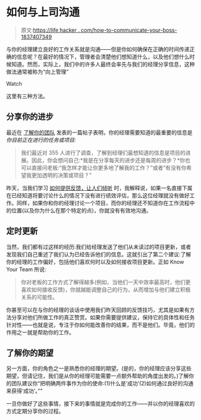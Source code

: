 # 如何与上司沟通

> 原文:[https://life hacker . com/how-to-communicate-your-boss-1837407349](https://lifehacker.com/how-to-communicate-with-your-boss-1837407349)

与你的经理建立良好的工作关系就是沟通——但是你如何确保在正确的时间传递正确的信息呢？在最好的情况下，管理者会清楚他们想知道什么，以及他们想什么时候知道。然而，实际上，我们中的许多人最终会率先与我们的经理分享信息，这种做法通常被称为“向上管理”

Watch

这里有三种方法。

## 分享你的进步

最近在 [了解你的团队](https://knowyourteam.com/blog/2019/08/15/how-to-manage-up-effectively/) 发表的一篇帖子表明，你的经理需要知道的最重要的信息是*你目前正在进行的任务或项目:*

> 我们最近对 355 人进行了调查，了解到经理们最想知道的信息是项目的进展。因此，你会想问自己:*我是在分享每天的进步还是每周的进步？*你也可以直接问老板:“我怎样才能让你更多地了解我的工作？”或者“有没有你希望我更加透明的决策或项目？”

昨天，当我们学习 [如何提供反馈，让人们倾听](https://lifehacker.com/how-to-give-feedback-people-will-listen-to-1837284293) 时，我解释说，如果一名直接下属在已经知道将要讨论什么的情况下没有进行绩效评估，那么这位经理就没有做好工作。同样，如果你和你的经理讨论一个项目，而你的经理还不知道你在工作流程中的位置(以及你为什么在那个特定的点)，你就没有有效地沟通。

## 定时更新

当然，我们都有过这样的经历:我们给经理发送了他们从未读过的项目更新，或者发现我们自己重述了我们认为已经告诉他们的信息。这就引出了第二个建议:了解你的经理的工作偏好，包括他们喜欢何时以及如何接收项目更新。正如 Know Your Team 所说:

> 你对老板的工作方式了解得越多(例如，当他们一天中效率最高时，他们更喜欢如何接收反馈)，你就越能调整自己的行为，从而增加与他们建立积极关系的可能性。

你甚至可以在与你的经理的谈话中使用我们昨天回顾的反馈技巧，尤其是如果有方法分享对他们所做工作的真正赞赏。如果你需要提供建议，保持它的具体性和任务针对性——也就是说，专注于你如何能改善你的结果，而不是他们。毕竟，他们的作用之一就是帮助你的工作。

## 了解你的期望

另一方面，你的角色之一是熟悉你的经理的期望。(是的，你的经理应该分享这些期望，但请记住，我们是从你的经理可能需要一点额外帮助的角度出发的。)了解你的团队建议你“把明确两件事作为你的使命:(1)什么是‘成功’(2)如何通过良好的沟通来获得‘成功’。”"

一旦你做好了这些事情，接下来的事情就是完成你的工作——并以你的经理喜欢的方式定期分享你的过程。